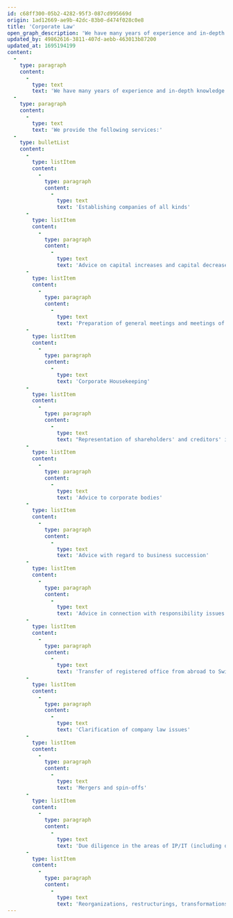 ```yaml
---
id: c68ff300-05b2-4282-95f3-087cd995669d
origin: 1ad12669-ae9b-42dc-83b0-d474f028c0e8
title: 'Corporate Law'
open_graph_description: 'We have many years of experience and in-depth knowledge of corporate law. We also take into account related issues of tax or competition law.'
updated_by: 49862616-3811-407d-aebb-463013b87200
updated_at: 1695194199
content:
  -
    type: paragraph
    content:
      -
        type: text
        text: 'We have many years of experience and in-depth knowledge of corporate law. We also take into account related issues of tax or competition law.'
  -
    type: paragraph
    content:
      -
        type: text
        text: 'We provide the following services:'
  -
    type: bulletList
    content:
      -
        type: listItem
        content:
          -
            type: paragraph
            content:
              -
                type: text
                text: 'Establishing companies of all kinds'
      -
        type: listItem
        content:
          -
            type: paragraph
            content:
              -
                type: text
                text: 'Advice on capital increases and capital decreases'
      -
        type: listItem
        content:
          -
            type: paragraph
            content:
              -
                type: text
                text: 'Preparation of general meetings and meetings of the governing bodies'
      -
        type: listItem
        content:
          -
            type: paragraph
            content:
              -
                type: text
                text: 'Corporate Housekeeping'
      -
        type: listItem
        content:
          -
            type: paragraph
            content:
              -
                type: text
                text: "Representation of shareholders' and creditors' interests vis-à-vis companies or their governing bodies"
      -
        type: listItem
        content:
          -
            type: paragraph
            content:
              -
                type: text
                text: 'Advice to corporate bodies'
      -
        type: listItem
        content:
          -
            type: paragraph
            content:
              -
                type: text
                text: 'Advice with regard to business succession'
      -
        type: listItem
        content:
          -
            type: paragraph
            content:
              -
                type: text
                text: 'Advice in connection with responsibility issues'
      -
        type: listItem
        content:
          -
            type: paragraph
            content:
              -
                type: text
                text: 'Transfer of registered office from abroad to Switzerland or vice versa'
      -
        type: listItem
        content:
          -
            type: paragraph
            content:
              -
                type: text
                text: 'Clarification of company law issues'
      -
        type: listItem
        content:
          -
            type: paragraph
            content:
              -
                type: text
                text: 'Mergers and spin-offs'
      -
        type: listItem
        content:
          -
            type: paragraph
            content:
              -
                type: text
                text: 'Due diligence in the areas of IP/IT (including open source licenses)'
      -
        type: listItem
        content:
          -
            type: paragraph
            content:
              -
                type: text
                text: 'Reorganizations, restructurings, transformations, and liquidations of companies'
---
```

